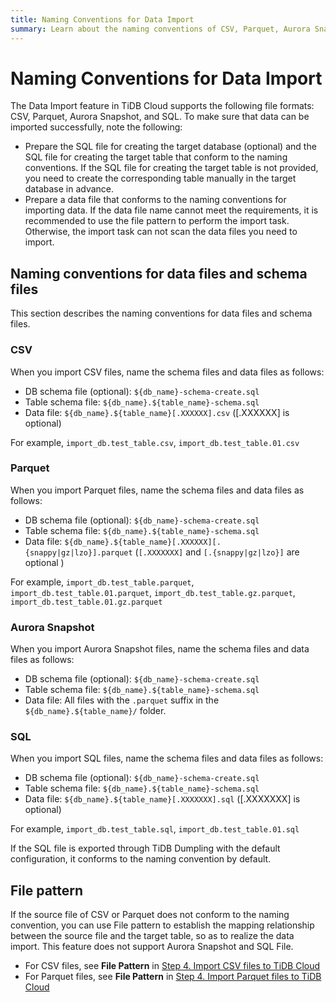 ```yaml
---
title: Naming Conventions for Data Import
summary: Learn about the naming conventions of CSV, Parquet, Aurora Snapshot, and SQL files.
---
```


# Naming Conventions for Data Import

The Data Import feature in TiDB Cloud supports the following file formats: CSV, Parquet, Aurora Snapshot, and SQL. To make sure that data can be imported successfully, note the following:

- Prepare the SQL file for creating the target database (optional) and the SQL file for creating the target table that conform to the naming conventions. If the SQL file for creating the target table is not provided, you need to create the corresponding table manually in the target database in advance.
- Prepare a data file that conforms to the naming conventions for importing data. If the data file name cannot meet the requirements, it is recommended to use the file pattern to perform the import task. Otherwise, the import task can not scan the data files you need to import.

## Naming conventions for data files and schema files

This section describes the naming conventions for data files and schema files.

### CSV

When you import CSV files, name the schema files and data files as follows:

- DB schema file (optional): `${db_name}-schema-create.sql`
- Table schema file: `${db_name}.${table_name}-schema.sql`
- Data file: `${db_name}.${table_name}[.XXXXXX].csv` ([.XXXXXX] is optional)

For example, `import_db.test_table.csv`, `import_db.test_table.01.csv`

### Parquet

When you import Parquet files, name the schema files and data files as follows:

- DB schema file (optional): `${db_name}-schema-create.sql`
- Table schema file: `${db_name}.${table_name}-schema.sql`
- Data file: `${db_name}.${table_name}[.XXXXXX][.{snappy|gz|lzo}].parquet` (`[.XXXXXXX]` and `[.{snappy|gz|lzo}]` are optional )

For example, `import_db.test_table.parquet`, `import_db.test_table.01.parquet`, 
 `import_db.test_table.gz.parquet`, `import_db.test_table.01.gz.parquet`

### Aurora Snapshot

When you import Aurora Snapshot files, name the schema files and data files as follows:

- DB schema file (optional): `${db_name}-schema-create.sql`
- Table schema file: `${db_name}.${table_name}-schema.sql`
- Data file: All files with the `.parquet` suffix in the `${db_name}.${table_name}/` folder.

### SQL

When you import SQL files, name the schema files and data files as follows:

- DB schema file (optional): `${db_name}-schema-create.sql`
- Table schema file: `${db_name}.${table_name}-schema.sql`
- Data file: `${db_name}.${table_name}[.XXXXXXX].sql` ([.XXXXXXX] is optional)

For example, `import_db.test_table.sql`, `import_db.test_table.01.sql`

If the SQL file is exported through TiDB Dumpling with the default configuration, it conforms to the naming convention by default.

## File pattern

If the source file of CSV or Parquet does not conform to the naming convention, you can use File pattern to establish the mapping relationship between the source file and the target table, so as to realize the data import. This feature does not support Aurora Snapshot and SQL File.

- For CSV files, see **File Pattern** in [Step 4. Import CSV files to TiDB Cloud](/tidbcloud/import-csv-files.md#step-4-import-csv-files-to-tidb-cloud)
- For Parquet files, see **File Pattern** in [Step 4. Import Parquet files to TiDB Cloud](/tidbcloud/import-parquet-files.md#step-4-import-parquet-files-to-tidb-cloud)
